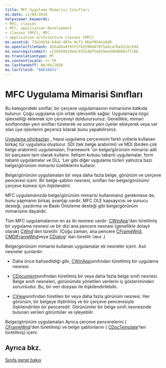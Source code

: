 ```yaml
---
title: MFC Uygulama Mimarisi Sınıfları
ms.date: 11/04/2016
helpviewer_keywords:
- MFC, classes
- MFC, application development
- classes [MFC], MFC
- application architecture classes [MFC]
ms.assetid: 71b2de54-b44d-407e-9c71-9baf954e18d9
ms.openlocfilehash: 455a49a4f93f2fb2590447071edca76a32cbc5dd
ms.sourcegitcommit: c21b05042debc97d14875e019ee9d698691ffc0b
ms.translationtype: MT
ms.contentlocale: tr-TR
ms.lasthandoff: 06/09/2020
ms.locfileid: "84618031"
---
```

# <a name="mfc-application-architecture-classes"></a>MFC Uygulama Mimarisi Sınıfları

Bu kategorideki sınıflar, bir çerçeve uygulamasının mimarisine katkıda bulunur. Çoğu uygulama için ortak işlevsellik sağlar. Uygulamaya özgü işlevselliği eklemek için çerçeveyi doldurursunuz. Genellikle, mimari sınıflarından yeni sınıfları türeterek ve sonra yeni üyeler ekleyerek veya var olan üye işlevlerini geçersiz kılarak bunu yapabilirsiniz.

[Uygulama sihirbazları](reference/mfc-application-wizard.md) , hepsi uygulama çerçevesini farklı yollarla kullanan birkaç tür uygulama oluşturur. SDI (tek belge arabirimi) ve MDI (birden çok belge arabirimi) uygulamaları, Framework 'ün belge/görünüm mimarisi adlı bir parçasını tam olarak kullanır. İletişim kutusu tabanlı uygulamalar, form tabanlı uygulamalar ve DLL 'Ler gibi diğer uygulama türleri yalnızca bazı belge/görünüm mimarisi özelliklerini kullanır.

Belge/görünüm uygulamaları bir veya daha fazla belge, görünüm ve çerçeve penceresi içerir. Bir belge-şablon nesnesi, sınıfları her belge/görünüm/çerçeve kümesi için ilişkilendirir.

MFC uygulamanızda belge/görünüm mimarisi kullanmanız gerekmese de, bunu yapmanın birkaç avantajı vardır. MFC OLE kapsayıcısı ve sunucu desteği, yazdırma ve Baskı Önizleme desteği gibi belge/görünüm mimarisine dayalıdır.

Tüm MFC uygulamalarının en az iki nesnesi vardır: [CWinApp](reference/cwinapp-class.md)'dan türetilmiş bir uygulama nesnesi ve bir dizi ana pencere nesnesi (genellikle dolaylı olarak) [CWnd](reference/cwnd-class.md)'den türetilir. (Çoğu zaman, ana pencere [CFrameWnd](reference/cframewnd-class.md), [CMDIFrameWnd](reference/cmdiframewnd-class.md)veya [CDialog](reference/cdialog-class.md)' dan türetilir `CWnd` .)

Belge/görünüm mimarisi kullanan uygulamalar ek nesneler içerir. Asıl nesneler şunlardır:

- Daha önce bahsedildiği gibi, [CWinApp](reference/cwinapp-class.md)sınıfından türetilmiş bir uygulama nesnesi.

- [CDocument](reference/cdocument-class.md)sınıfından türetilmiş bir veya daha fazla belge sınıfı nesnesi. Belge sınıfı nesneleri, görünümde yönetilen verilerin iç gösteriminden sorumludur. Bu, bir veri dosyası ile ilişkilendirilebilir.

- [CView](reference/cview-class.md)sınıfından türetilen bir veya daha fazla görünüm nesnesi. Her görünüm, bir belgeye iliştirilmiş ve bir çerçeve penceresiyle ilişkilendirilen bir penceredir. Görünümler bir belge sınıfı nesnesinde bulunan verileri görüntüler ve işleyebilir.

Belge/görünüm uygulamaları Ayrıca çerçeve pencerelerini ( [CFrameWnd](reference/cframewnd-class.md)'den türetilmiş) ve belge şablonlarını ( [CDocTemplate](reference/cdoctemplate-class.md)'ten türetilmiş) içerir.

## <a name="see-also"></a>Ayrıca bkz.

[Sınıfa genel bakış](class-library-overview.md)
